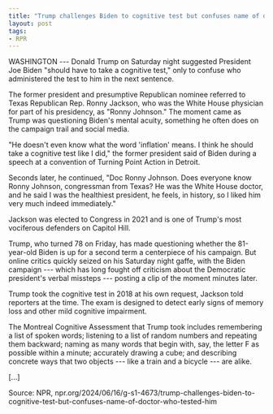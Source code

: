 ```yaml
---
title: "Trump challenges Biden to cognitive test but confuses name of doctor who tested him"
layout: post
tags:
- RPR
---
```


WASHINGTON --- Donald Trump on Saturday night suggested President Joe Biden "should have to take a cognitive test," only to confuse who administered the test to him in the next sentence.

The former president and presumptive Republican nominee referred to Texas Republican Rep. Ronny Jackson, who was the White House physician for part of his presidency, as "Ronny Johnson." The moment came as Trump was questioning Biden's mental acuity, something he often does on the campaign trail and social media.

"He doesn't even know what the word 'inflation' means. I think he should take a cognitive test like I did," the former president said of Biden during a speech at a convention of Turning Point Action in Detroit.

Seconds later, he continued, "Doc Ronny Johnson. Does everyone know Ronny Johnson, congressman from Texas? He was the White House doctor, and he said I was the healthiest president, he feels, in history, so I liked him very much indeed immediately."

Jackson was elected to Congress in 2021 and is one of Trump's most vociferous defenders on Capitol Hill.

Trump, who turned 78 on Friday, has made questioning whether the 81-year-old Biden is up for a second term a centerpiece of his campaign. But online critics quickly seized on his Saturday night gaffe, with the Biden campaign --- which has long fought off criticism about the Democratic president's verbal missteps --- posting a clip of the moment minutes later.

Trump took the cognitive test in 2018 at his own request, Jackson told reporters at the time. The exam is designed to detect early signs of memory loss and other mild cognitive impairment.

The Montreal Cognitive Assessment that Trump took includes remembering a list of spoken words; listening to a list of random numbers and repeating them backward; naming as many words that begin with, say, the letter F as possible within a minute; accurately drawing a cube; and describing concrete ways that two objects --- like a train and a bicycle --- are alike.

[...]

Source: NPR, npr.org/2024/06/16/g-s1-4673/trump-challenges-biden-to-cognitive-test-but-confuses-name-of-doctor-who-tested-him
